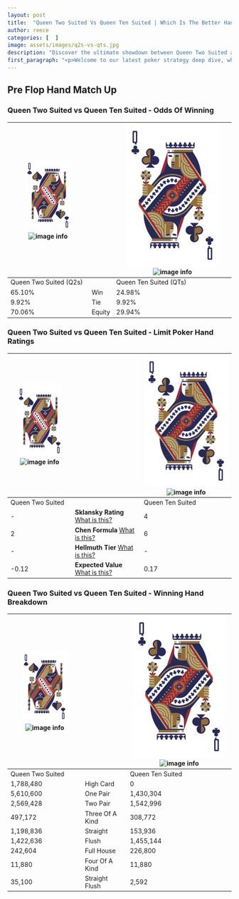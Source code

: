```yaml
---
layout: post
title:  "Queen Two Suited Vs Queen Ten Suited | Which Is The Better Hand In Poker? A Complete Guide"
author: reece
categories: [  ]
image: assets/images/q2s-vs-qts.jpg
description: "Discover the ultimate showdown between Queen Two Suited and Queen Ten Suited in poker! Uncover the odds, strategies, and scenarios where one hand triumphs over the other. Get ready to up your poker game with this thrilling analysis."
first_paragraph: "<p>Welcome to our latest poker strategy deep dive, where we're pitting two distinct hands against each other in a high-stakes showdown: Queen Two Suited vs Queen Ten Suited.</p><p>In the dynamic world of poker, every decision counts, and knowing which hand holds the upper hand is key to your success at the table.</p><p>In this article, we'll dissect these two hands, explore the scenarios where one dominates the other, and equip you with the knowledge to make strategic choices that can tip the odds in your favor.</p><p>Get ready to unravel the intriguing dynamics of these poker hands and elevate your game to new heights.</p>"
---
```




[comment]: # (sp0)

## Pre Flop Hand Match Up

<div class="table hand-ratings" markdown="1"> 



### Queen Two Suited vs Queen Ten Suited - Odds Of Winning


    
| ![image info](assets/images/hand1/Q.png) ![image info](assets/images/hand1/2s.png) |  | ![image info](assets/images/hand2/Q.png) ![image info](assets/images/hand2/Ts.png) |
| -------- | -------- | -------- |
| Queen Two Suited (Q2s) |  | Queen Ten Suited (QTs) |
| 65.10% | Win | 24.98% |
| 9.92% | Tie | 9.92% |
| 70.06% | Equity | 29.94% |




[comment]: # (sp1)



### Queen Two Suited vs Queen Ten Suited - Limit Poker Hand Ratings


    
| ![image info](assets/images/hand1/Q.png) ![image info](assets/images/hand1/2s.png) |  | ![image info](assets/images/hand2/Q.png) ![image info](assets/images/hand2/Ts.png) |
| -------- | -------- | -------- |
| Queen Two Suited |  | Queen Ten Suited |
| - | **Sklansky Rating** [What is this?](/sklansky-rating-explained) | 4 |
| 2 | **Chen Formula** [What is this?](/chen-formula-explained) | 6 |
| - | **Hellmuth Tier** [What is this?](/Hellmuth-tier-explained) | - |
| -0.12 | **Expected Value** [What is this?](/expected-value-explained) | 0.17 |




[comment]: # (sp2)



### Queen Two Suited vs Queen Ten Suited - Winning Hand Breakdown


    
| ![image info](assets/images/hand1/Q.png) ![image info](assets/images/hand1/2s.png) |  | ![image info](assets/images/hand2/Q.png) ![image info](assets/images/hand2/Ts.png) |
| -------- | -------- | -------- |
| Queen Two Suited |  | Queen Ten Suited |
| 1,788,480 | High Card | 0 |
| 5,610,600 | One Pair | 1,430,304 |
| 2,569,428 | Two Pair | 1,542,996 |
| 497,172 | Three Of A Kind | 308,772 |
| 1,198,836 | Straight | 153,936 |
| 1,422,636 | Flush | 1,455,144 |
| 242,604 | Full House | 226,800 |
| 11,880 | Four Of A Kind | 11,880 |
| 35,100 | Straight Flush | 2,592 |




[comment]: # (sp3)



</div>

[comment]: # (sp4)



[comment]: # (sp5)

